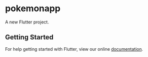 # pokemonapp

A new Flutter project.

## Getting Started

For help getting started with Flutter, view our online
[documentation](https://flutter.io/).
